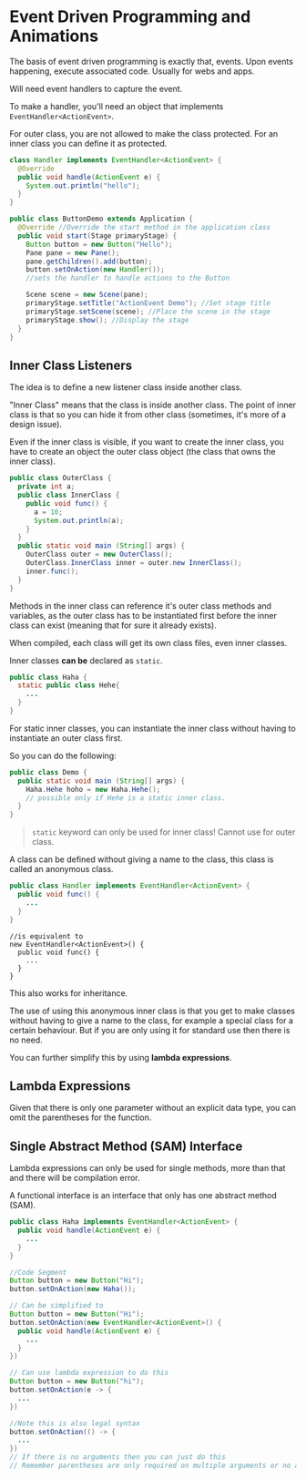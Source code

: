 # Event Driven Programming and Animations

The basis of event driven programming is exactly that, events. Upon events happening, execute associated code. Usually for webs and apps.

Will need event handlers to capture the event.

To make a handler, you'll need an object that implements `EventHandler<ActionEvent>`.

For outer class, you are not allowed to make the class protected. For an inner class you can define it as protected.

```java
class Handler implements EventHandler<ActionEvent> {
  @Override
  public void handle(ActionEvent e) {
    System.out.println("hello");
  }
}

public class ButtonDemo extends Application {
  @Override //Override the start method in the application class
  public void start(Stage primaryStage) {
    Button button = new Button("Hello");
    Pane pane = new Pane();
    pane.getChildren().add(button);
    button.setOnAction(new Handler());
    //sets the handler to handle actions to the Button

    Scene scene = new Scene(pane);
    primaryStage.setTitle("ActionEvent Demo"); //Set stage title
    primaryStage.setScene(scene); //Place the scene in the stage
    primaryStage.show(); //Display the stage
  }
}
```

## Inner Class Listeners

The idea is to define a new listener class inside another class.

"Inner Class" means that the class is inside another class. The point of inner class is that so you can hide it from other class (sometimes, it's more of a design issue).

Even if the inner class is visible, if you want to create the inner class, you have to create an object the outer class object (the class that owns the inner class).

```java
public class OuterClass {
  private int a;
  public class InnerClass {
    public void func() {
      a = 10;
      System.out.println(a);
    }
  }
  public static void main (String[] args) {
    OuterClass outer = new OuterClass();
    OuterClass.InnerClass inner = outer.new InnerClass();
    inner.func();
  }
}
```

Methods in the inner class can reference it's outer class methods and variables, as the outer class has to be instantiated first before the inner class can exist (meaning that for sure it already exists).

When compiled, each class will get its own class files, even inner classes.

Inner classes **can be** declared as `static`.

```java
public class Haha {
  static public class Hehe{
    ...
  }
}
```

For static inner classes, you can instantiate the inner class without having to instantiate an outer class first.

So you can do the following:

```java
public class Demo {
  public static void main (String[] args) {
    Haha.Hehe hoho = new Haha.Hehe();
    // possible only if Hehe is a static inner class.
  }
}
```

> `static` keyword can only be used for inner class! Cannot use for outer class.

A class can be defined without giving a name to the class, this class is called an anonymous class.

```java
public class Handler implements EventHandler<ActionEvent> {
  public void func() {
    ...
  }
}
```

```
//is equivalent to
new EventHandler<ActionEvent>() {
  public void func() {
    ...
  }
}
```

This also works for inheritance.

The use of using this anonymous inner class is that you get to make classes without having to give a name to the class, for example a special class for a certain behaviour. But if you are only using it for standard use then there is no need.

You can further simplify this by using **lambda expressions**.

## Lambda Expressions

Given that there is only one parameter without an explicit data type, you can omit the parentheses for the function.

## Single Abstract Method (SAM) Interface

Lambda expressions can only be used for single methods, more than that and there will be compilation error.

A functional interface is an interface that only has one abstract method (SAM).

```java
public class Haha implements EventHandler<ActionEvent> {
  public void handle(ActionEvent e) {
    ...
  }
}

//Code Segment
Button button = new Button("Hi");
button.setOnAction(new Haha());

// Can be simplified to
Button button = new Button("Hi");
button.setOnAction(new EventHandler<ActionEvent>() {
  public void handle(ActionEvent e) {
    ...
  }
})

// Can use lambda expression to do this
Button button = new Button("hi");
button.setOnAction(e -> {
  ...
})

//Note this is also legal syntax
button.setOnAction(() -> {
  ...
})
// If there is no arguments then you can just do this
// Remember parentheses are only required on multiple arguments or no arguments
```
